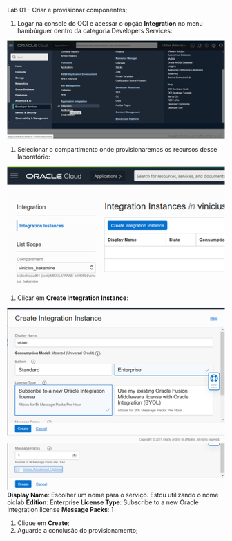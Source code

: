 Lab 01 – Criar e provisionar componentes;

1. Logar na console do OCI e acessar o opção **Integration** no menu hambúrguer dentro da categoria Developers Services:

![](Aspose.Words.d981bb4f-a7ab-47b9-809e-785d8a17d38f.001.png)

1. Selecionar o compartimento onde provisionaremos os recursos desse laboratório:

![](Aspose.Words.d981bb4f-a7ab-47b9-809e-785d8a17d38f.002.png)

1. Clicar em **Create Integration Instance**:

![](Aspose.Words.d981bb4f-a7ab-47b9-809e-785d8a17d38f.003.png)
![](Aspose.Words.d981bb4f-a7ab-47b9-809e-785d8a17d38f.004.png)
**Display Name**: Escolher um nome para o serviço. Estou utilizando o nome oiclab
**Edition**: Enterprise
**License Type**: Subscribe to a new Oracle Integration license
**Message Packs**: 1

1. Clique em **Create**;
1. Aguarde a conclusão do provisionamento;


